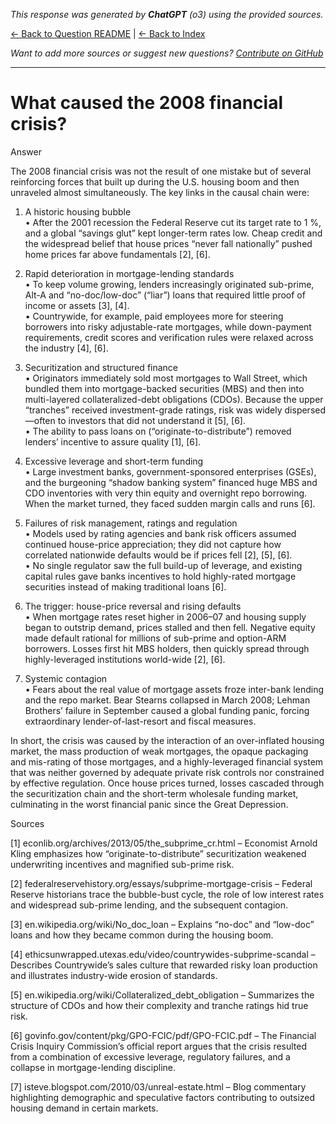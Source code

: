 <!-- 
Generated by: chatgpt
Model: o3
Prompt type: sources
Generated at: 2025-06-11T20:41:17.980954
-->

*This response was generated by **ChatGPT** (o3) using the provided sources.*

[← Back to Question README](README.md) | [← Back to Index](../README.md)

*Want to add more sources or suggest new questions? [Contribute on GitHub](https://github.com/justinwest/SuggestedSources)*

---

# What caused the 2008 financial crisis?

Answer

The 2008 financial crisis was not the result of one mistake but of several reinforcing forces that built up during the U.S. housing boom and then unraveled almost simultaneously.  The key links in the causal chain were:

1.  A historic housing bubble  
   •  After the 2001 recession the Federal Reserve cut its target rate to 1 %, and a global “savings glut” kept longer-term rates low.  Cheap credit and the widespread belief that house prices “never fall nationally” pushed home prices far above fundamentals [2], [6].

2.  Rapid deterioration in mortgage-lending standards  
   •  To keep volume growing, lenders increasingly originated sub-prime, Alt-A and “no-doc/low-doc” (“liar”) loans that required little proof of income or assets [3], [4].  
   •  Countrywide, for example, paid employees more for steering borrowers into risky adjustable-rate mortgages, while down-payment requirements, credit scores and verification rules were relaxed across the industry [4], [6].

3.  Securitization and structured finance  
   •  Originators immediately sold most mortgages to Wall Street, which bundled them into mortgage-backed securities (MBS) and then into multi-layered collateralized-debt obligations (CDOs).  Because the upper “tranches” received investment-grade ratings, risk was widely dispersed—often to investors that did not understand it [5], [6].  
   •  The ability to pass loans on (“originate-to-distribute”) removed lenders’ incentive to assure quality [1], [6].

4.  Excessive leverage and short-term funding  
   •  Large investment banks, government-sponsored enterprises (GSEs), and the burgeoning “shadow banking system” financed huge MBS and CDO inventories with very thin equity and overnight repo borrowing.  When the market turned, they faced sudden margin calls and runs [6].

5.  Failures of risk management, ratings and regulation  
   •  Models used by rating agencies and bank risk officers assumed continued house-price appreciation; they did not capture how correlated nationwide defaults would be if prices fell [2], [5], [6].  
   •  No single regulator saw the full build-up of leverage, and existing capital rules gave banks incentives to hold highly-rated mortgage securities instead of making traditional loans [6].

6.  The trigger: house-price reversal and rising defaults  
   •  When mortgage rates reset higher in 2006–07 and housing supply began to outstrip demand, prices stalled and then fell.  Negative equity made default rational for millions of sub-prime and option-ARM borrowers.  Losses first hit MBS holders, then quickly spread through highly-leveraged institutions world-wide [2], [6].

7.  Systemic contagion  
   •  Fears about the real value of mortgage assets froze inter-bank lending and the repo market.  Bear Stearns collapsed in March 2008; Lehman Brothers’ failure in September caused a global funding panic, forcing extraordinary lender-of-last-resort and fiscal measures.

In short, the crisis was caused by the interaction of an over-inflated housing market, the mass production of weak mortgages, the opaque packaging and mis-rating of those mortgages, and a highly-leveraged financial system that was neither governed by adequate private risk controls nor constrained by effective regulation.  Once house prices turned, losses cascaded through the securitization chain and the short-term wholesale funding market, culminating in the worst financial panic since the Great Depression.

Sources

[1] econlib.org/archives/2013/05/the_subprime_cr.html – Economist Arnold Kling emphasizes how “originate-to-distribute” securitization weakened underwriting incentives and magnified sub-prime risk.

[2] federalreservehistory.org/essays/subprime-mortgage-crisis – Federal Reserve historians trace the bubble-bust cycle, the role of low interest rates and widespread sub-prime lending, and the subsequent contagion.

[3] en.wikipedia.org/wiki/No_doc_loan – Explains “no-doc” and “low-doc” loans and how they became common during the housing boom.

[4] ethicsunwrapped.utexas.edu/video/countrywides-subprime-scandal – Describes Countrywide’s sales culture that rewarded risky loan production and illustrates industry-wide erosion of standards.

[5] en.wikipedia.org/wiki/Collateralized_debt_obligation – Summarizes the structure of CDOs and how their complexity and tranche ratings hid true risk.

[6] govinfo.gov/content/pkg/GPO-FCIC/pdf/GPO-FCIC.pdf – The Financial Crisis Inquiry Commission’s official report argues that the crisis resulted from a combination of excessive leverage, regulatory failures, and a collapse in mortgage-lending discipline.

[7] isteve.blogspot.com/2010/03/unreal-estate.html – Blog commentary highlighting demographic and speculative factors contributing to outsized housing demand in certain markets.